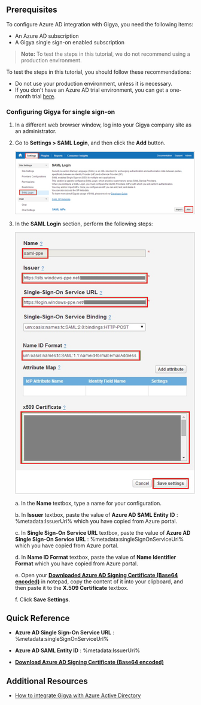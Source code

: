 ## Prerequisites

To configure Azure AD integration with Gigya, you need the following items:

- An Azure AD subscription
- A Gigya single sign-on enabled subscription

> **Note:**
> To test the steps in this tutorial, we do not recommend using a production environment.

To test the steps in this tutorial, you should follow these recommendations:

- Do not use your production environment, unless it is necessary.
- If you don't have an Azure AD trial environment, you can get a one-month trial [here](https://azure.microsoft.com/pricing/free-trial/).

### Configuring Gigya for single sign-on

1. In a different web browser window, log into your Gigya company site as an administrator.

2. Go to **Settings \> SAML Login**, and then click the **Add** button.
   
    ![SAML Login](./media/ic789532.png "SAML Login")

3. In the **SAML Login** section, perform the following steps:
   
    ![SAML Configuration](./media/ic789533.png "SAML Configuration")
   
    a. In the **Name** textbox, type a name for your configuration.
   
    b. In **Issuer** textbox, paste the value of **Azure AD SAML Entity ID** : %metadata:IssuerUri% which you have copied from Azure portal. 
   
    c. In **Single Sign-On Service URL** textbox, paste the value of **Azure AD Single Sign-On Service URL** : %metadata:singleSignOnServiceUrl% which you have copied from Azure portal.
   
    d. In **Name ID Format** textbox, paste the value of **Name Identifier Format** which you have copied from Azure portal.
   
    e. Open your **[Downloaded Azure AD Signing Certificate (Base64 encoded)](%metadata:certificateDownloadBase64Url%)**
 in notepad, copy the content of it into your clipboard, and then paste it to the **X.509 Certificate** textbox.
   
    f. Click **Save Settings**.





## Quick Reference

* **Azure AD Single Sign-On Service URL** : %metadata:singleSignOnServiceUrl%

* **Azure AD SAML Entity ID** : %metadata:IssuerUri%

* **[Download Azure AD Signing Certificate (Base64 encoded)](%metadata:certificateDownloadBase64Url%)**



## Additional Resources

* [How to integrate Gigya with Azure Active Directory](https://docs.microsoft.com/azure/active-directory/active-directory-saas-gigya-tutorial)
